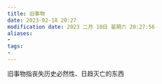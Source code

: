 ```yaml
---
title: 旧事物
date: 2023-02-18 20:27
modification date: 2023 二月 18日 星期六 20:27:56
aliases: 
- 
tags: 
- 
---
```


旧事物指丧失历史必然性、日趋灭亡的东西